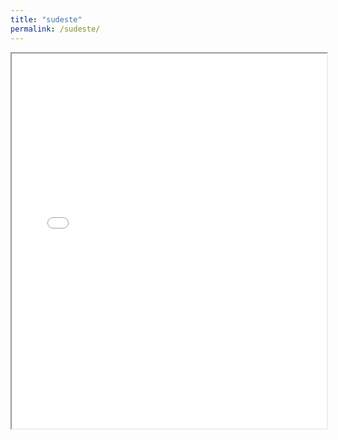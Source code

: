 ```yaml
---
title: "sudeste"
permalink: /sudeste/
---
```


<iframe src=".shadow/sudeste.html" width="100%" height="600px"></iframe>
